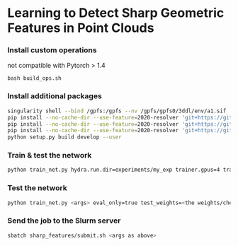 # Learning to Detect Sharp Geometric Features in Point Clouds

### Install custom operations
not compatible with Pytorch > 1.4
```
bash build_ops.sh
```


### Install additional packages
```bash
singularity shell --bind /gpfs:/gpfs --nv /gpfs/gpfs0/3ddl/env/a1.sif
pip install --no-cache-dir --use-feature=2020-resolver 'git+https://github.com/PytorchLightning/pytorch-lightning'
pip install --no-cache-dir --use-feature=2020-resolver 'git+https://github.com/facebookresearch/hydra'
pip install --no-cache-dir --use-feature=2020-resolver 'git+https://github.com/rwightman/pytorch-image-models'
python setup.py build develop --user
```

### Train & test the network
```bash
python train_net.py hydra.run.dir=experiments/my_exp trainer.gpus=4 trainer.max_epochs=10 model=dgcnn-4k datasets=abc-pointcloud transforms=pc-basic task=regression evaluators=regression
```

### Test the network
```bash
python train_net.py <args> eval_only=true test_weights=<the weights/checkpoint path>
```

### Send the job to the Slurm server
```bash
sbatch sharp_features/submit.sh <args as above>
```

